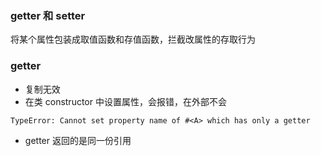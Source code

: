 ### getter 和 setter
将某个属性包装成取值函数和存值函数，拦截改属性的存取行为

### getter
- 复制无效
- 在类 constructor 中设置属性，会报错，在外部不会
```
TypeError: Cannot set property name of #<A> which has only a getter
```
- getter 返回的是同一份引用
